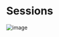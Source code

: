 # Sessions
![image](https://github.com/oscar-wos/Sessions/assets/29248751/d75eea25-0213-4625-af76-783f780521c9)
